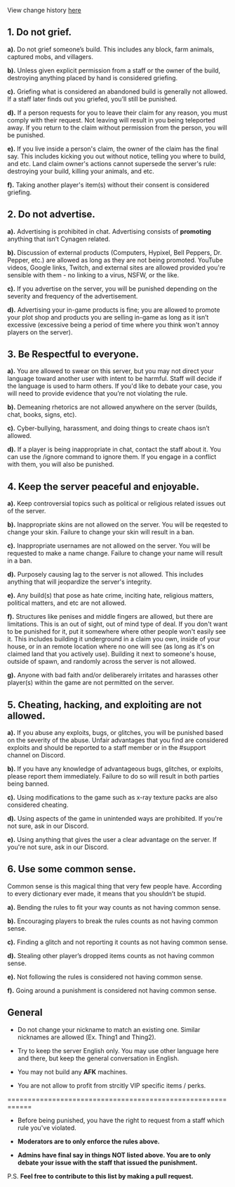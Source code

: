 View change history [here](https://github.com/Kyrobi/Cynagen/commits/master/Files)

## 1. Do not grief.

**a).** Do not grief someone’s build. This includes any block, farm animals, captured mobs, and villagers.

**b).** Unless given explicit permission from a staff or the owner of the build, destroying anything placed by hand is considered griefing.

**c).** Griefing what is considered an abandoned build is generally not allowed. If a staff later finds out you griefed, you’ll still be punished.

**d).** If a person requests for you to leave their claim for any reason, you must comply with their request. Not leaving will result in you being teleported away. If you return to the claim without permission from the person, you will be punished.

**e).** If you live inside a person's claim, the owner of the claim has the final say. This includes kicking you out without notice, telling you where to build, and etc. Land claim owner's actions cannot supersede the server's rule: destroying your build, killing your animals, and etc. 

**f).** Taking another player's item(s) without their consent is considered griefing. 



## 2. Do not advertise.
**a).** Advertising is prohibited in chat. Advertising consists of **promoting** anything that isn’t Cynagen related.

**b).** Discussion of external products (Computers, Hypixel, Bell Peppers, Dr. Pepper, etc.) are allowed as long as they are not being promoted. YouTube videos, Google links, Twitch, and external sites are allowed provided you're sensible with them - no linking to a virus, NSFW, or the like.

**c).** If you advertise on the server, you will be punished depending on the severity and frequency of the advertisement.

**d).** Advertising your in-game products is fine; you are allowed to promote your plot shop and products you are selling in-game as long as it isn’t excessive (excessive being a period of time where you think won't annoy players on the server).



## 3. Be Respectful to everyone. 
**a).** You are allowed to swear on this server, but you may not direct your language toward another user with intent to be harmful. Staff will decide if the language is used to harm others. If you'd like to debate your case, you will need to provide evidence that you’re not violating the rule.

**b).** Demeaning rhetorics are not allowed anywhere on the server (builds, chat, books, signs, etc).

**c).** Cyber-bullying, harassment, and doing things to create chaos isn’t allowed.

**d).** If a player is being inappropriate in chat, contact the staff about it. You can use the /ignore command to ignore them. If you engage in a conflict with them, you will also be punished.



## 4. Keep the server peaceful and enjoyable.
**a).** Keep controversial topics such as political or religious related issues out of the server.

**b).** Inappropriate skins are not allowed on the server. You will be reqested to change your skin. Failure to change your skin will result in a ban.

**c).** Inappropriate usernames are not allowed on the server. You will be requested to make a name change. Failure to change your name will result in a ban.

**d).** Purposely causing lag to the server is not allowed. This includes anything that will jeopardize the server's integrity.

**e).** Any build(s) that pose as hate crime, inciting hate, religious matters, political matters, and etc are not allowed.

**f).** Structures like penises and middle fingers are allowed, but there are limitations. This is an out of sight, out of mind type of deal. If you don't want to be punished for it, put it somewhere where other people won't easily see it. This includes building it underground in a claim you own, inside of your house, or in an remote location where no one will see (as long as it's on claimed land that you actively use). Building it next to someone's house, outside of spawn, and randomly across the server is not allowed.

**g).** Anyone with bad faith and/or deliberarely irritates and harasses other player(s) within the game are not permitted on the server.



## 5. Cheating, hacking, and exploiting are not allowed. 
**a).** If you abuse any exploits, bugs, or glitches, you will be punished based on the severity of the abuse. Unfair advantages that you find are considered exploits and should be reported to a staff member or in the #support channel on Discord. 

**b).** If you have any knowledge of advantageous bugs, glitches, or exploits, please report them immediately. Failure to do so will result in both parties being banned.

**c).** Using modifications to the game such as x-ray texture packs are also considered cheating.

**d).** Using aspects of the game in unintended ways are prohibited. If you're not sure, ask in our Discord.

**e).** Using anything that gives the user a clear advantage on the server. If you're not sure, ask in our Discord.



## 6. Use some common sense.
Common sense is this magical thing that very few people have. According to every dictionary ever made, it means that you shouldn’t be stupid.

**a).** Bending the rules to fit your way counts as not having common sense.

**b).** Encouraging players to break the rules counts as not having common sense.

**c).** Finding a glitch and not reporting it counts as not having common sense.

**d).** Stealing other player’s dropped items counts as not having common sense.

**e).** Not following the rules is considered not having common sense.

**f).** Going around a punishment is considered not having common sense.


## General

* Do not change your nickname to match an existing one. Similar nicknames are allowed (Ex. Thing1 and Thing2).

* Try to keep the server English only. You may use other language here and there, but keep the general conversation in English.

* You may not build any __**AFK**__ machines.

* You are not allow to profit from strcitly VIP specific items / perks. 

============================================================

* Before being punished, you have the right to request from a staff which rule you've violated.

* **Moderators are to only enforce the rules above.**

* **Admins have final say in things NOT listed above. You are to only debate your issue with the staff that issued the punishment.**

P.S. **Feel free to contribute to this list by making a pull request.**
